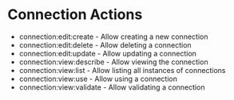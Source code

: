 # Connection Actions

* connection:edit:create - Allow creating a new connection
* connection:edit:delete - Allow deleting a connection
* connection:edit:update - Allow updating a connection
* connection:view:describe - Allow viewing the connection
* connection:view:list - Allow listing all instances of connections
* connection:view:use - Allow using a connection
* connection:view:validate - Allow validating a connection
